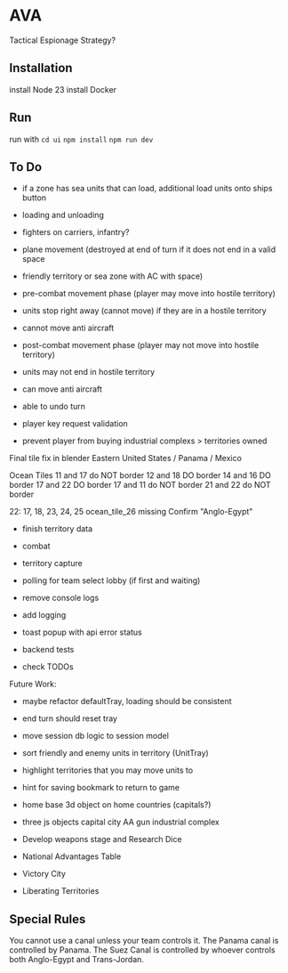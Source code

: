# AVA

Tactical Espionage Strategy?

## Installation

install Node 23
install Docker

## Run

run with
`cd ui`
`npm install`
`npm run dev`

## To Do

-   if a zone has sea units that can load, additional load units onto ships button

-   loading and unloading
-   fighters on carriers, infantry?

-   plane movement (destroyed at end of turn if it does not end in a valid space
-   friendly territory or sea zone with AC with space)

-   pre-combat movement phase (player may move into hostile territory)
-   units stop right away (cannot move) if they are in a hostile territory
-   cannot move anti aircraft

-   post-combat movement phase (player may not move into hostile territory)
-   units may not end in hostile territory
-   can move anti aircraft

-   able to undo turn

-   player key request validation

-   prevent player from buying industrial complexs > territories owned

Final tile fix in blender
Eastern United States / Panama / Mexico

Ocean Tiles
11 and 17 do NOT border
12 and 18 DO border
14 and 16 DO border
17 and 22 DO border
17 and 11 do NOT border
21 and 22 do NOT border

22: 17, 18, 23, 24, 25
ocean_tile_26 missing
Confirm "Anglo-Egypt"

-   finish territory data

-   combat
-   territory capture

-   polling for team select lobby (if first and waiting)

-   remove console logs
-   add logging
-   toast popup with api error status

-   backend tests
-   check TODOs

Future Work:

-   maybe refactor defaultTray, loading should be consistent
-   end turn should reset tray

-   move session db logic to session model
-   sort friendly and enemy units in territory (UnitTray)
-   highlight territories that you may move units to
-   hint for saving bookmark to return to game
-   home base 3d object on home countries (capitals?)

-   three js objects
    capital city
    AA gun
    industrial complex

-   Develop weapons stage and Research Dice
-   National Advantages Table

-   Victory City
-   Liberating Territories

## Special Rules

You cannot use a canal unless your team controls it.
The Panama canal is controlled by Panama.
The Suez Canal is controlled by whoever controls both Anglo-Egypt and Trans-Jordan.
